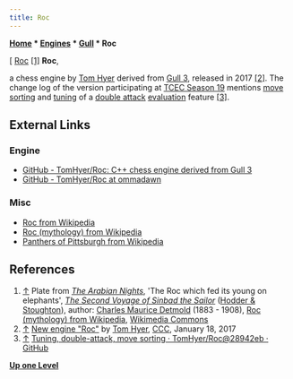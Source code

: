 ```yaml
---
title: Roc
---
```

**[Home](Home "Home") \* [Engines](Engines "Engines") \* [Gull](Gull "Gull") \* Roc**



[ [Roc](https://en.wikipedia.org/wiki/Roc_(mythology)) <a id="cite-note-1" href="#cite-ref-1">[1]</a>
**Roc**,  

a chess engine by [Tom Hyer](index.php?title=Tom_Hyer&action=edit&redlink=1 "Tom Hyer (page does not exist)") derived from [Gull 3](Gull#Gull3 "Gull"), released in 2017 <a id="cite-note-2" href="#cite-ref-2">[2]</a>. The change log of the version participating at [TCEC Season 19](TCEC_Season_19 "TCEC Season 19") mentions [move sorting](Move_Ordering "Move Ordering") and [tuning](Automated_Tuning "Automated Tuning") of a [double attack](Double_Attack "Double Attack") [evaluation](Evaluation "Evaluation") feature <a id="cite-note-3" href="#cite-ref-3">[3]</a>.



## External Links


### Engine


* [GitHub - TomHyer/Roc: C++ chess engine derived from Gull 3](https://github.com/TomHyer/Roc)
* [GitHub - TomHyer/Roc at ommadawn](https://github.com/TomHyer/Roc/tree/ommadawn)


### Misc


* [Roc from Wikipedia](https://en.wikipedia.org/wiki/Roc)
* [Roc (mythology) from Wikipedia](https://en.wikipedia.org/wiki/Roc_(mythology))
* [Panthers of Pittsburgh from Wikipedia](https://en.wikipedia.org/wiki/Panthers_of_Pittsburgh)


## References


1. <a id="cite-ref-1" href="#cite-note-1">↑</a> Plate from *[The Arabian Nights](https://en.wikipedia.org/wiki/One_Thousand_and_One_Nights)*, 'The Roc which fed its young on elephants', *[The Second Voyage of Sinbad the Sailor](https://en.wikipedia.org/wiki/Sinbad_the_Sailor#Second_Voyage_of_Sinbad_the_Sailor)* ([Hodder & Stoughton](https://en.wikipedia.org/wiki/Hodder_%26_Stoughton)), author: [Charles Maurice Detmold](https://en.wikipedia.org/wiki/Edward_Julius_Detmold) (1883 - 1908), [Roc (mythology) from Wikipedia](https://en.wikipedia.org/wiki/Roc_(mythology)), [Wikimedia Commons](https://en.wikipedia.org/wiki/Wikimedia_Commons)
2. <a id="cite-ref-2" href="#cite-note-2">↑</a> [New engine "Roc"](http://www.talkchess.com/forum/viewtopic.php?t=62856) by [Tom Hyer](index.php?title=Tom_Hyer&action=edit&redlink=1 "Tom Hyer (page does not exist)"), [CCC](CCC "CCC"), January 18, 2017
3. <a id="cite-ref-3" href="#cite-note-3">↑</a> [Tuning, double-attack, move sorting · TomHyer/Roc@28942eb · GitHub](https://github.com/TomHyer/Roc/commit/28942ebdbbe13534e318ea7257038532810024d5)

**[Up one Level](Gull "Gull")**







 
